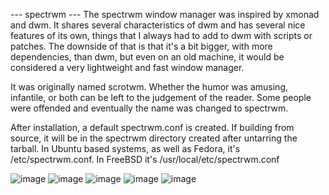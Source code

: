 --- spectrwm ---
The spectrwm window manager was inspired by xmonad and dwm. It shares several characteristics of dwm and has several nice features of its own, things that I always had to add to dwm with scripts or patches. The downside of that is that it's a bit bigger, with more dependencies, than dwm, but even on an old machine, it would be considered a very lightweight and fast window manager.

It was originally named scrotwm. Whether the humor was amusing, infantile, or both can be left to the judgement of the reader. Some people were offended and eventually the name was changed to spectrwm.

After installation, a default spectrwm.conf is created. If building from source, it will be in the spectrwm directory created after untarring the tarball. In Ubuntu based systems, as well as Fedora, it's /etc/spectrwm.conf. In FreeBSD it's /usr/local/etc/spectrwm.conf


![image](https://user-images.githubusercontent.com/83835896/162295939-ef640b2d-a152-4d00-b873-b664ac526371.png)
![image](https://user-images.githubusercontent.com/83835896/162296142-3030df82-9e01-4ad9-970a-183e0bd69cb1.png)
![image](https://user-images.githubusercontent.com/83835896/162301165-7c148d45-4d63-44e4-b58c-461b18637490.png)
![image](https://user-images.githubusercontent.com/83835896/162302694-e7cb48e5-3cda-4062-b1ed-09e5b372b441.png)
![image](https://user-images.githubusercontent.com/83835896/162302960-a11756a8-c2a6-4a97-9409-1d6d726d8b63.png)
